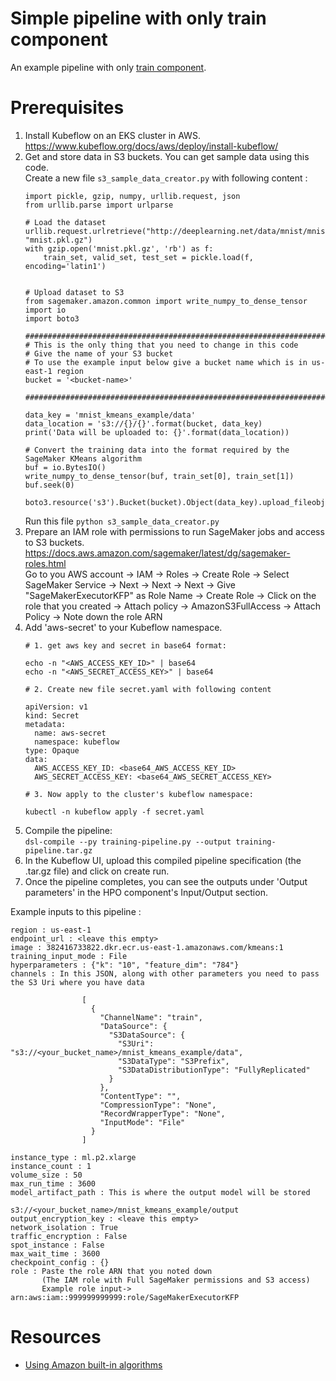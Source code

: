 # Simple pipeline with only train component

An example pipeline with only [train component](https://github.com/kubeflow/pipelines/tree/master/components/aws/sagemaker/train).

# Prerequisites 
1. Install Kubeflow on an EKS cluster in AWS. https://www.kubeflow.org/docs/aws/deploy/install-kubeflow/
2. Get and store data in S3 buckets. You can get sample data using this code.  
   Create a new file `s3_sample_data_creator.py` with following content :
   ```buildoutcfg
   import pickle, gzip, numpy, urllib.request, json
   from urllib.parse import urlparse

   # Load the dataset
   urllib.request.urlretrieve("http://deeplearning.net/data/mnist/mnist.pkl.gz", "mnist.pkl.gz")
   with gzip.open('mnist.pkl.gz', 'rb') as f:
       train_set, valid_set, test_set = pickle.load(f, encoding='latin1')


   # Upload dataset to S3
   from sagemaker.amazon.common import write_numpy_to_dense_tensor
   import io
   import boto3

   ###########################################################################################
   # This is the only thing that you need to change in this code 
   # Give the name of your S3 bucket 
   # To use the example input below give a bucket name which is in us-east-1 region 
   bucket = '<bucket-name>' 

   ###########################################################################################
   
   data_key = 'mnist_kmeans_example/data'
   data_location = 's3://{}/{}'.format(bucket, data_key)
   print('Data will be uploaded to: {}'.format(data_location))

   # Convert the training data into the format required by the SageMaker KMeans algorithm
   buf = io.BytesIO()
   write_numpy_to_dense_tensor(buf, train_set[0], train_set[1])
   buf.seek(0)

   boto3.resource('s3').Bucket(bucket).Object(data_key).upload_fileobj(buf)
   ```
   Run this file `python s3_sample_data_creator.py`
3. Prepare an IAM role with permissions to run SageMaker jobs and access to S3 buckets. https://docs.aws.amazon.com/sagemaker/latest/dg/sagemaker-roles.html  
   Go to you AWS account -> IAM -> Roles -> Create Role -> Select SageMaker Service -> Next -> Next -> Next -> Give "SageMakerExecutorKFP" as Role Name -> Create Role -> Click on the role that you created -> Attach policy -> AmazonS3FullAccess -> Attach Policy -> Note down the role ARN
4. Add 'aws-secret' to your Kubeflow namespace.
   ```
   # 1. get aws key and secret in base64 format: 

   echo -n "<AWS_ACCESS_KEY_ID>" | base64
   echo -n "<AWS_SECRET_ACCESS_KEY>" | base64

   # 2. Create new file secret.yaml with following content
   
   apiVersion: v1
   kind: Secret
   metadata:
     name: aws-secret
     namespace: kubeflow
   type: Opaque
   data:
     AWS_ACCESS_KEY_ID: <base64_AWS_ACCESS_KEY_ID>
     AWS_SECRET_ACCESS_KEY: <base64_AWS_SECRET_ACCESS_KEY>
     
   # 3. Now apply to the cluster's kubeflow namespace:
 
   kubectl -n kubeflow apply -f secret.yaml 
   ```
5. Compile the pipeline:  
   `dsl-compile --py training-pipeline.py --output training-pipeline.tar.gz`
6. In the Kubeflow UI, upload this compiled pipeline specification (the .tar.gz file) and click on create run.
7. Once the pipeline completes, you can see the outputs under 'Output parameters' in the HPO component's Input/Output section.

Example inputs to this pipeline :
```buildoutcfg
region : us-east-1
endpoint_url : <leave this empty>
image : 382416733822.dkr.ecr.us-east-1.amazonaws.com/kmeans:1
training_input_mode : File
hyperparameters : {"k": "10", "feature_dim": "784"}
channels : In this JSON, along with other parameters you need to pass the S3 Uri where you have data

                [
                  {
                    "ChannelName": "train",
                    "DataSource": {
                      "S3DataSource": {
                        "S3Uri": "s3://<your_bucket_name>/mnist_kmeans_example/data",
                        "S3DataType": "S3Prefix",
                        "S3DataDistributionType": "FullyReplicated"
                      }
                    },
                    "ContentType": "",
                    "CompressionType": "None",
                    "RecordWrapperType": "None",
                    "InputMode": "File"
                  }
                ]

instance_type : ml.p2.xlarge
instance_count : 1
volume_size : 50
max_run_time : 3600
model_artifact_path : This is where the output model will be stored 
                      s3://<your_bucket_name>/mnist_kmeans_example/output
output_encryption_key : <leave this empty>
network_isolation : True
traffic_encryption : False
spot_instance : False
max_wait_time : 3600
checkpoint_config : {}
role : Paste the role ARN that you noted down  
       (The IAM role with Full SageMaker permissions and S3 access)
       Example role input->  arn:aws:iam::999999999999:role/SageMakerExecutorKFP
```


# Resources
* [Using Amazon built-in algorithms](https://docs.aws.amazon.com/sagemaker/latest/dg/sagemaker-algo-docker-registry-paths.html)